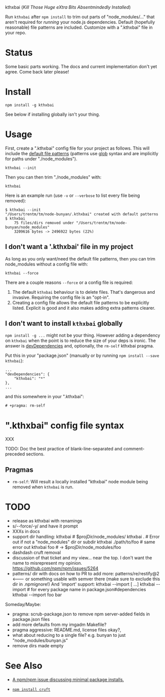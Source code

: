 kthxbai (*Kill Those Huge eXtra Bits Absentmindedly Installed*)

Run `kthxbai` after `npm install` to trim out parts of "node\_modules/..."
that aren't required for *running* your node.js dependencies.  Default
(hopefully reasonable) file patterns are included. Customize with a ".kthxbai"
file in your repo.

# Status

Some basic parts working. The docs and current implementation don't yet agree.
Come back later please!


# Install

    npm install -g kthxbai

See below if installing globally isn't your thing.


# Usage

First, create a ".kthxbai" config file for your project as follows.  This will
include the [default file patterns](./skel/kthxbai) (patterns use
[glob](https://www.npmjs.com/package/glob) syntax and are implicitly for paths
under "./node\_modules").

    kthxbai --init

Then you can then trim "./node\_modules" with:

    kthxbai

Here is an example run (use `-v` or `--verbose` to list every file being
removed):

    $ kthxbai --init
    "/Users/trentm/tm/node-bunyan/.kthxbai" created with default patterns
    $ kthxbai
        75 files/dirs removed under "/Users/trentm/tm/node-bunyan/node_modules"
        3209616 bytes -> 2496922 bytes (22%)


## I don't want a '.kthxbai' file in my project

As long as you only want/need the default file patterns, then you can trim
node\_modules without a config file with:

    kthxbai --force

There are a couple reasons `--force` or a config file is required:

1. The default `kthxbai` behaviour is to delete files. That's dangerous and
   invasive. Requiring the config file is an "opt-in".
2. Creating a config file allows the default file patterns to be explicitly
   listed. Explicit is good and it also makes adding extra patterns
   clearer.


## I don't want to install `kthxbai` globally

`npm install -g ...` might not be your thing. However adding a dependency on
`kthxbai` when the point is to reduce the size of your deps is ironic. The
answer is
[devDependencies](https://docs.npmjs.com/files/package.json#devdependencies)
and, optionally, the `rm-self` kthxbai pragma.

Put this in your "package.json" (manually or by running 
`npm install --save kthxbai`):

    ...
    "devDependencies": {
        "kthxbai": "*"
    },
    ...

and this somewhere in your ".kthxbai":

    # +pragma: rm-self


# ".kthxbai" config file syntax

XXX

TODO: Doc the best practice of blank-line-separated and comment-preceded
sections.

## Pragmas

- `rm-self`: Will result a locally installed "kthxbai" node module being removed
  when `kthxbai` is run.


# TODO

- release as kthxbai with renamings
- s/--force/-y/ and have it prompt
- XXXs in docs
- support dir handling:
    kthxbai  # $projDir/node_modules/
    kthxbai . # Error out if not a "node_modules" dir or subdir
    kthxbai ./path/to/foo   # same error out
    kthxbai foo    # -> $projDir/node_modules/foo
- dashdash cruft removal
- discussion of that ticket and my view... near the top. I don't want the name
  to misrepresent my opinion.
    https://github.com/npm/npm/issues/5264
- patterns/ dir with docs on how to PR to add more:
        patterns/re/restify@2   <--- or something usable with semver there
  (make sure to exclude this dir in .npmignore!)
  And 'import' support:
        kthxbai --import [<package-name> ...]
        kthxbai --import    # for every package name in package.json#dependencies
        kthxbai --import foo bar


Someday/Maybe:

- pragma: scrub-package.json  to remove npm server-added fields in package.json
  files
- add more defaults from my imgadm Makefile?
- pragma aggressive: README.md, license files okay?, 
- what about reducing to a single file? e.g. bunyan to just
  "node\_modules/bunyan.js"
- remove dirs made empty


# See Also

- [A npm/npm issue discussing minimal package
  installs.](https://github.com/npm/npm/issues/5264)

- [`npm install cruft`](https://github.com/timoxley/cruft)
